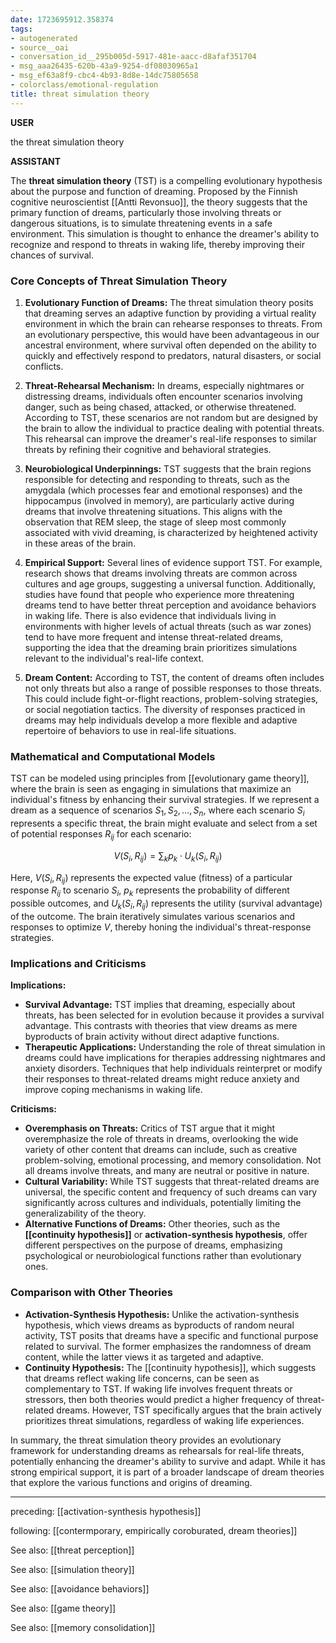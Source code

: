 ```yaml
---
date: 1723695912.358374
tags:
- autogenerated
- source__oai
- conversation_id__295b005d-5917-481e-aacc-d8afaf351704
- msg_aaa26435-620b-43a9-9254-df08030965a1
- msg_ef63a8f9-cbc4-4b93-8d8e-14dc75805658
- colorclass/emotional-regulation
title: threat simulation theory
---
```


**USER**

the threat simulation theory


**ASSISTANT**

The **threat simulation theory** (TST) is a compelling evolutionary hypothesis about the purpose and function of dreaming. Proposed by the Finnish cognitive neuroscientist [[Antti Revonsuo]], the theory suggests that the primary function of dreams, particularly those involving threats or dangerous situations, is to simulate threatening events in a safe environment. This simulation is thought to enhance the dreamer's ability to recognize and respond to threats in waking life, thereby improving their chances of survival.

### Core Concepts of Threat Simulation Theory

1. **Evolutionary Function of Dreams:**
   The threat simulation theory posits that dreaming serves an adaptive function by providing a virtual reality environment in which the brain can rehearse responses to threats. From an evolutionary perspective, this would have been advantageous in our ancestral environment, where survival often depended on the ability to quickly and effectively respond to predators, natural disasters, or social conflicts.

2. **Threat-Rehearsal Mechanism:**
   In dreams, especially nightmares or distressing dreams, individuals often encounter scenarios involving danger, such as being chased, attacked, or otherwise threatened. According to TST, these scenarios are not random but are designed by the brain to allow the individual to practice dealing with potential threats. This rehearsal can improve the dreamer's real-life responses to similar threats by refining their cognitive and behavioral strategies.

3. **Neurobiological Underpinnings:**
   TST suggests that the brain regions responsible for detecting and responding to threats, such as the amygdala (which processes fear and emotional responses) and the hippocampus (involved in memory), are particularly active during dreams that involve threatening situations. This aligns with the observation that REM sleep, the stage of sleep most commonly associated with vivid dreaming, is characterized by heightened activity in these areas of the brain.

4. **Empirical Support:**
   Several lines of evidence support TST. For example, research shows that dreams involving threats are common across cultures and age groups, suggesting a universal function. Additionally, studies have found that people who experience more threatening dreams tend to have better threat perception and avoidance behaviors in waking life. There is also evidence that individuals living in environments with higher levels of actual threats (such as war zones) tend to have more frequent and intense threat-related dreams, supporting the idea that the dreaming brain prioritizes simulations relevant to the individual's real-life context.

5. **Dream Content:**
   According to TST, the content of dreams often includes not only threats but also a range of possible responses to those threats. This could include fight-or-flight reactions, problem-solving strategies, or social negotiation tactics. The diversity of responses practiced in dreams may help individuals develop a more flexible and adaptive repertoire of behaviors to use in real-life situations.

### Mathematical and Computational Models

TST can be modeled using principles from [[evolutionary game theory]], where the brain is seen as engaging in simulations that maximize an individual's fitness by enhancing their survival strategies. If we represent a dream as a sequence of scenarios $S_1, S_2, \ldots, S_n$, where each scenario $S_i$ represents a specific threat, the brain might evaluate and select from a set of potential responses $R_{ij}$ for each scenario:

$$
V(S_i, R_{ij}) = \sum_{k} p_k \cdot U_k(S_i, R_{ij})
$$

Here, $V(S_i, R_{ij})$ represents the expected value (fitness) of a particular response $R_{ij}$ to scenario $S_i$, $p_k$ represents the probability of different possible outcomes, and $U_k(S_i, R_{ij})$ represents the utility (survival advantage) of the outcome. The brain iteratively simulates various scenarios and responses to optimize $V$, thereby honing the individual's threat-response strategies.

### Implications and Criticisms

**Implications:**
- **Survival Advantage:** TST implies that dreaming, especially about threats, has been selected for in evolution because it provides a survival advantage. This contrasts with theories that view dreams as mere byproducts of brain activity without direct adaptive functions.
- **Therapeutic Applications:** Understanding the role of threat simulation in dreams could have implications for therapies addressing nightmares and anxiety disorders. Techniques that help individuals reinterpret or modify their responses to threat-related dreams might reduce anxiety and improve coping mechanisms in waking life.

**Criticisms:**
- **Overemphasis on Threats:** Critics of TST argue that it might overemphasize the role of threats in dreams, overlooking the wide variety of other content that dreams can include, such as creative problem-solving, emotional processing, and memory consolidation. Not all dreams involve threats, and many are neutral or positive in nature.
- **Cultural Variability:** While TST suggests that threat-related dreams are universal, the specific content and frequency of such dreams can vary significantly across cultures and individuals, potentially limiting the generalizability of the theory.
- **Alternative Functions of Dreams:** Other theories, such as the **[[continuity hypothesis]]** or **activation-synthesis hypothesis**, offer different perspectives on the purpose of dreams, emphasizing psychological or neurobiological functions rather than evolutionary ones.

### Comparison with Other Theories

- **Activation-Synthesis Hypothesis:** Unlike the activation-synthesis hypothesis, which views dreams as byproducts of random neural activity, TST posits that dreams have a specific and functional purpose related to survival. The former emphasizes the randomness of dream content, while the latter views it as targeted and adaptive.
- **Continuity Hypothesis:** The [[continuity hypothesis]], which suggests that dreams reflect waking life concerns, can be seen as complementary to TST. If waking life involves frequent threats or stressors, then both theories would predict a higher frequency of threat-related dreams. However, TST specifically argues that the brain actively prioritizes threat simulations, regardless of waking life experiences.

In summary, the threat simulation theory provides an evolutionary framework for understanding dreams as rehearsals for real-life threats, potentially enhancing the dreamer's ability to survive and adapt. While it has strong empirical support, it is part of a broader landscape of dream theories that explore the various functions and origins of dreaming.


---

preceding: [[activation-synthesis hypothesis]]  


following: [[contermporary, empirically coroburated, dream theories]]

See also: [[threat perception]]


See also: [[simulation theory]]


See also: [[avoidance behaviors]]


See also: [[game theory]]


See also: [[memory consolidation]]